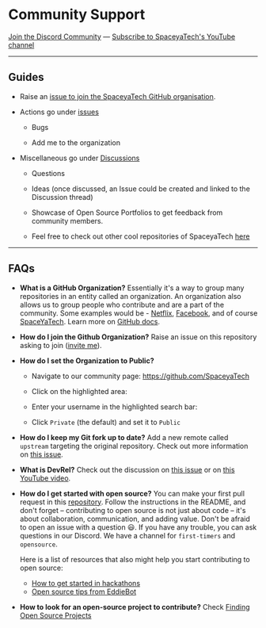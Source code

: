 # Community Support

<!-- ALL-CONTRIBUTORS-BADGE:START - Do not remove or modify this section -->



<!-- ALL-CONTRIBUTORS-BADGE:END -->

[Join the Discord Community](https://discord.gg/vXPp7QH68H) — [Subscribe to SpaceyaTech's YouTube channel](https://www.youtube.com/user/)

---

## Guides

- Raise an [issue to join the SpaceyaTech GitHub organisation](https://github.com/SpaceyaTech/support/issues/new?assignees=&labels=invite+me+to+the+organisation&template=invitation.yml&title=Please+invite+me+to+the+GitHub+Community+Organization).

- Actions go under [issues](https://github.com/SpaceyaTech/support/issues)

  - Bugs

  - Add me to the organization

- Miscellaneous go under [Discussions](https://github.com/SpaceyaTech/support/discussions)

  - Questions

  - Ideas (once discussed, an Issue could be created and linked to the Discussion thread)

  - Showcase of Open Source Portfolios to get feedback from community members.

  - Feel free to check out other cool repositories of SpaceyaTech [here](https://github.com/SpaceyaTech)

---

## FAQs

- **What is a GitHub Organization?** Essentially it's a way to group many repositories in an entity called an organization. An organization also allows us to group people who contribute and are a part of the community. Some examples would be - [Netflix](https://github.com/Netflix), [Facebook](https://github.com/facebook), and of course [SpaceYaTech](https://github.com/SpaceyaTech).
  Learn more on [GitHub docs](https://docs.github.com/en/github/setting-up-and-managing-organizations-and-teams/about-organizations).
- **How do I join the Github Organization?** Raise an issue on this repository asking to join ([invite me](https://github.com/SpaceYaTech/support/issues/new?assignees=&labels=invite+me+to+the+organisation&template=invitation.md&title=Please+invite+me+to+the+GitHub+Community+Organization)).
- **How do I set the Organization to Public?**

  - Navigate to our community page: https://github.com/SpaceyaTech

  - Click on the highlighted area:


  - Enter your username in the highlighted search bar:


  - Click `Private` (the default) and set it to `Public`


- **How do I keep my Git fork up to date?** Add a new remote called `upstream` targeting the original repository. Check out more information on [this issue](https://github.com/EddieHubCommunity/support/issues/94).
- **What is DevRel?** Check out the discussion on [this issue](https://github.com/EddieHubCommunity/support/issues/64) or on [this YouTube video](https://www.youtube.com/watch?v=iUZerHctTB8&t=1534s).
- **How do I get started with open source?** You can make your first pull request in this [repository](https://github.com/EddieHubCommunity/hacktoberfest-practice). Follow the instructions in the README, and don't forget – contributing to open source is not just about code – it's about collaboration, communication, and adding value. Don't be afraid to open an issue with a question :smiley:. If you have any trouble, you can ask questions in our Discord. We have a channel for `first-timers` and `opensource`.

  Here is a list of resources that also might help you start contributing to open source:

  - [How to get started in hackathons](https://github.com/EddieHubCommunity/support/issues/32)
  - [Open source tips from EddieBot](./docs/tips)

- **How to look for an open-source project to contribute?** Check [Finding Open Source Projects](./docs/tips/finding-open-source-projects.md)
